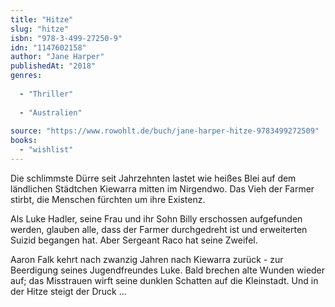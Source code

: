 ```yaml
---
title: "Hitze"
slug: "hitze"
isbn: "978-3-499-27250-9"
idn: "1147602158"
author: "Jane Harper"
publishedAt: "2018"
genres:
  
  - "Thriller"
    
  - "Australien"
    
source: "https://www.rowohlt.de/buch/jane-harper-hitze-9783499272509"
books: 
  - "wishlist"
---
```

Die schlimmste Dürre seit Jahrzehnten lastet wie heißes Blei auf dem 
ländlichen Städtchen Kiewarra mitten im Nirgendwo. Das Vieh der Farmer stirbt, 
die Menschen fürchten um ihre Existenz. 

Als Luke Hadler, seine Frau und ihr Sohn Billy erschossen aufgefunden werden, 
glauben alle, dass der Farmer durchgedreht ist und erweiterten Suizid begangen 
hat. Aber Sergeant Raco hat seine Zweifel.

Aaron Falk kehrt nach zwanzig Jahren nach Kiewarra zurück - zur Beerdigung 
seines Jugendfreundes Luke. Bald brechen alte Wunden wieder auf; das Misstrauen 
wirft seine dunklen Schatten auf die Kleinstadt. Und in der Hitze steigt der 
Druck ...
